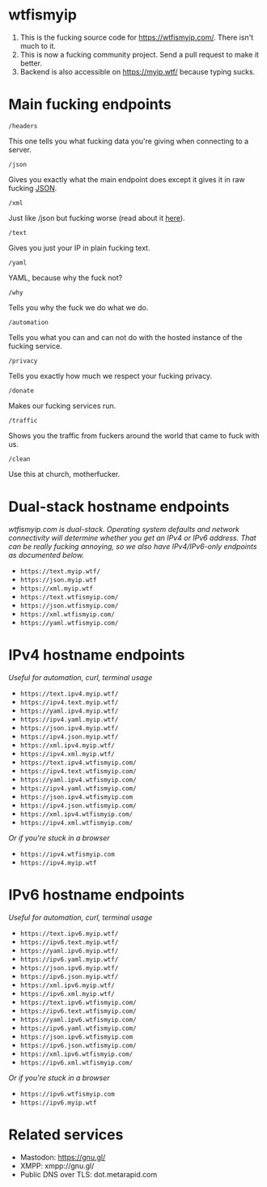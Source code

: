 # wtfismyip

1. This is the fucking source code for https://wtfismyip.com/. There isn't much to it.
2. This is now a fucking community project. Send a pull request to make it better.
3. Backend is also accessible on https://myip.wtf/ because typing sucks.

# Main fucking endpoints

`/headers`

This one tells you what fucking data you're giving when connecting to a server.

`/json`

Gives you exactly what the main endpoint does except it gives it in raw fucking [JSON](https://www.json.org/json-en.html).

`/xml`

Just like /json but fucking worse (read about it [here](https://en.wikipedia.org/wiki/XML)).

`/text`

Gives you just your IP in plain fucking text.

`/yaml`

YAML, because why the fuck not?

`/why`

Tells you why the fuck we do what we do.

`/automation`

Tells you what you can and can not do with the hosted instance of the fucking service.

`/privacy`

Tells you exactly how much we respect your fucking privacy.

`/donate`

Makes our fucking services run.

`/traffic`

Shows you the traffic from fuckers around the world that came to fuck with us.

`/clean`

Use this at church, motherfucker.

# Dual-stack hostname endpoints

*wtfismyip.com is dual-stack. Operating system defaults and network connectivity will determine whether you get an IPv4 or IPv6 address. That can be really fucking annoying, so we also have IPv4/IPv6-only endpoints as documented below.*

- `https://text.myip.wtf/`
- `https://json.myip.wtf`
- `https://xml.myip.wtf`
- `https://text.wtfismyip.com/` 
- `https://json.wtfismyip.com/`
- `https://xml.wtfismyip.com/`
- `https://yaml.wtfismyip.com/`

# IPv4 hostname endpoints

*Useful for automation, curl, terminal usage*

- `https://text.ipv4.myip.wtf/`
- `https://ipv4.text.myip.wtf/`
- `https://yaml.ipv4.myip.wtf/`
- `https://ipv4.yaml.myip.wtf/`
- `https://json.ipv4.myip.wtf/`
- `https://ipv4.json.myip.wtf/`
- `https://xml.ipv4.myip.wtf/`
- `https://ipv4.xml.myip.wtf/`
- `https://text.ipv4.wtfismyip.com/`
- `https://ipv4.text.wtfismyip.com/`
- `https://yaml.ipv4.wtfismyip.com/`
- `https://ipv4.yaml.wtfismyip.com/`
- `https://json.ipv4.wtfismyip.com`
- `https://ipv4.json.wtfismyip.com/`
- `https://xml.ipv4.wtfismyip.com/`
- `https://ipv4.xml.wtfismyip.com/`

*Or if you're stuck in a browser*

- `https://ipv4.wtfismyip.com`
- `https://ipv4.myip.wtf`

# IPv6 hostname endpoints

*Useful for automation, curl, terminal usage*

- `https://text.ipv6.myip.wtf/`
- `https://ipv6.text.myip.wtf/`
- `https://yaml.ipv6.myip.wtf/`
- `https://ipv6.yaml.myip.wtf/`
- `https://json.ipv6.myip.wtf/`
- `https://ipv6.json.myip.wtf/`
- `https://xml.ipv6.myip.wtf/`
- `https://ipv6.xml.myip.wtf/`
- `https://text.ipv6.wtfismyip.com/`
- `https://ipv6.text.wtfismyip.com/`
- `https://yaml.ipv6.wtfismyip.com/`
- `https://ipv6.yaml.wtfismyip.com/`
- `https://json.ipv6.wtfismyip.com`
- `https://ipv6.json.wtfismyip.com/`
- `https://xml.ipv6.wtfismyip.com/`
- `https://ipv6.xml.wtfismyip.com/`

*Or if you're stuck in a browser*

- `https://ipv6.wtfismyip.com`
- `https://ipv6.myip.wtf`

# Related services

- Mastodon: https://gnu.gl/
- XMPP: xmpp://gnu.gl/
- Public DNS over TLS: dot.metarapid.com
